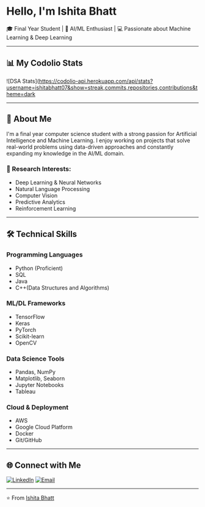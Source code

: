 # Hello, I'm Ishita Bhatt 

🎓 Final Year Student | 🤖 AI/ML Enthusiast | 💻 Passionate about Machine Learning & Deep Learning

---

## 📊 My Codolio Stats

![DSA Stats](https://codolio-api.herokuapp.com/api/stats?username=ishitabhatt07&show=streak,commits,repositories,contributions&theme=dark

---

## 🚀 About Me

I'm a final year computer science student with a strong passion for Artificial Intelligence and Machine Learning. I enjoy working on projects that solve real-world problems using data-driven approaches and constantly expanding my knowledge in the AI/ML domain.

### 🔬 Research Interests:
- Deep Learning & Neural Networks
- Natural Language Processing
- Computer Vision
- Predictive Analytics
- Reinforcement Learning

---

## 🛠️ Technical Skills

### Programming Languages
- Python (Proficient)
- SQL
- Java
- C++(Data Structures and Algorithms)

### ML/DL Frameworks
- TensorFlow
- Keras
- PyTorch
- Scikit-learn
- OpenCV

### Data Science Tools
- Pandas, NumPy
- Matplotlib, Seaborn
- Jupyter Notebooks
- Tableau

### Cloud & Deployment
- AWS
- Google Cloud Platform
- Docker
- Git/GitHub

---

## 🌐 Connect with Me

[![LinkedIn](https://img.shields.io/badge/LinkedIn-Ishita_Bhatt-blue?style=flat&logo=linkedin)](https://linkedin.com/in/ishitabhatt07)
[![Email](https://img.shields.io/badge/Email-ishita.bhatt@example.com-red?style=flat&logo=gmail)](mailto:ishitabhattoffice@gmail.com)

---


⭐️ From [Ishita Bhatt](https://github.com/ishitabhatt07)

